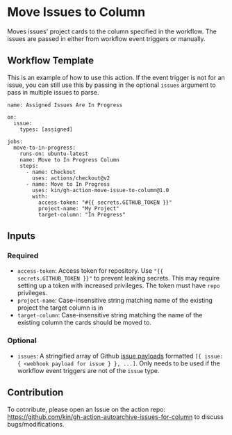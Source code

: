 # Move Issues to Column
Moves issues' project cards to the column specified in the workflow. The issues are passed in either from workflow event triggers or manually.

## Workflow Template
This is an example of how to use this action. If the event trigger is not for an issue, you can still use this by passing in the optional `issues` argument to pass in multiple issues to parse.  
```
name: Assigned Issues Are In Progress

on:
  issue:
    types: [assigned]

jobs:
  move-to-in-progress:
    runs-on: ubuntu-latest
    name: Move to In Progress Column
    steps:
      - name: Checkout
        uses: actions/checkout@v2
	  - name: Move to In Progress
	    uses: kin/gh-action-move-issue-to-column@1.0
		with:
		  access-token: "#{{ secrets.GITHUB_TOKEN }}"
		  project-name: "My Project"
		  target-column: "In Progress"
```

## Inputs
### Required
- `access-token`: Access token for repository. Use `"{{ secrets.GITHUB_TOKEN }}"` to prevent leaking secrets. This may require setting up a token with increased privileges. The token must have `repo` privileges.
- `project-name`: Case-insensitive string matching name of the existing project the target column is in
- `target-column`: Case-insensitive string matching the name of the existing column the cards should be moved to.

### Optional
- `issues`: A stringified array of Github [issue payloads](https://docs.github.com/en/free-pro-team@latest/rest/reference/issues#get-an-issue) formatted `[{ issue: { <webhook payload for issue } }, ...]`. Only needs to be used if the workflow event triggers are not of the `issue` type.

## Contribution
To cotnribute, please open an Issue on the action repo: https://github.com/kin/gh-action-autoarchive-issues-for-column to discuss bugs/modifications.

